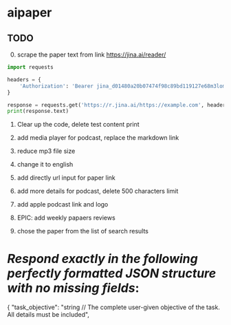 # aipaper

## TODO

0. scrape the paper text from link https://jina.ai/reader/

```python
import requests

headers = {
    'Authorization': 'Bearer jina_d01480a20b07474f98c89bd119127e68m3lomIqlR7_SafWUNLV3OHVxQvTr'
}

response = requests.get('https://r.jina.ai/https://example.com', headers=headers)
print(response.text)
```

1. Clear up the code, delete test content print
2. add media player for podcast, replace the markdown link
3. reduce mp3 file size
4. change it to english

5. add directly url input for paper link
6. add more details for podcast, delete 500 characters limit
7. add apple podcast link and logo
8. EPIC: add weekly papaers reviews 
9. chose the paper from the list of search results


# *Respond exactly in the following perfectly formatted JSON structure with no missing fields*:
{
  "task_objective": "string // The complete user-given objective of the task. All details must be included",